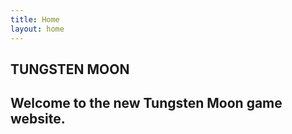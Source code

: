 ```yaml
---
title: Home
layout: home
---
```


## TUNGSTEN MOON

Welcome to the new Tungsten Moon game website.
----

